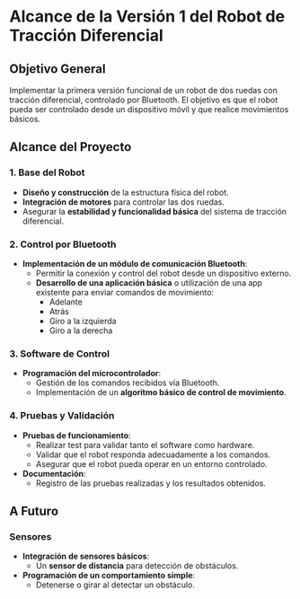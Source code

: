 # Alcance de la Versión 1 del Robot de Tracción Diferencial

## Objetivo General
Implementar la primera versión funcional de un robot de dos ruedas con tracción diferencial, controlado por Bluetooth. El objetivo es que el robot pueda ser controlado desde un dispositivo móvil y que realice movimientos básicos.

## Alcance del Proyecto

### 1. Base del Robot
- **Diseño y construcción** de la estructura física del robot.
- **Integración de motores** para controlar las dos ruedas.
- Asegurar la **estabilidad y funcionalidad básica** del sistema de tracción diferencial.

### 2. Control por Bluetooth
- **Implementación de un módulo de comunicación Bluetooth**:
  - Permitir la conexión y control del robot desde un dispositivo externo.
  - **Desarrollo de una aplicación básica** o utilización de una app existente para enviar comandos de movimiento:
    - Adelante
    - Atrás
    - Giro a la izquierda
    - Giro a la derecha

### 3. Software de Control
- **Programación del microcontrolador**:
  - Gestión de los comandos recibidos vía Bluetooth.
  - Implementación de un **algoritmo básico de control de movimiento**.

### 4. Pruebas y Validación
- **Pruebas de funcionamiento**:
  - Realizar test para validar tanto el software como hardware.
  - Validar que el robot responda adecuadamente a los comandos.
  - Asegurar que el robot pueda operar en un entorno controlado.
- **Documentación**:
  - Registro de las pruebas realizadas y los resultados obtenidos.


## A Futuro

### Sensores
- **Integración de sensores básicos**:
  - Un **sensor de distancia** para detección de obstáculos.
- **Programación de un comportamiento simple**:
  - Detenerse o girar al detectar un obstáculo.
